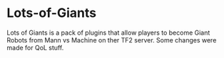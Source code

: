 # Lots-of-Giants
Lots of Giants is a pack of plugins that allow players to become Giant Robots from Mann vs Machine on ther TF2 server.
Some changes were made for QoL stuff.
